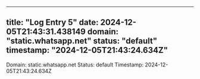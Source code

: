 
---
title: "Log Entry 5"
date: 2024-12-05T21:43:31.438149
domain: "static.whatsapp.net"
status: "default"
timestamp: "2024-12-05T21:43:24.634Z"
---

Domain: static.whatsapp.net
Status: default
Timestamp: 2024-12-05T21:43:24.634Z
